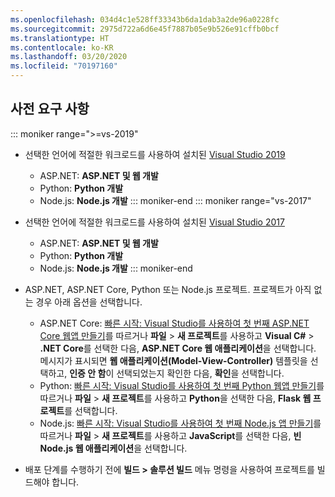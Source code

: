 ```yaml
---
ms.openlocfilehash: 034d4c1e528ff33343b6da1dab3a2de96a0228fc
ms.sourcegitcommit: 2975d722a6d6e45f7887b05e9b526e91cffb0bcf
ms.translationtype: HT
ms.contentlocale: ko-KR
ms.lasthandoff: 03/20/2020
ms.locfileid: "70197160"
---
```

## <a name="prerequisites"></a>사전 요구 사항

::: moniker range=">=vs-2019"

* 선택한 언어에 적절한 워크로드를 사용하여 설치된 [Visual Studio 2019](https://visualstudio.microsoft.com/downloads)
  * ASP.NET: **ASP.NET 및 웹 개발**
  * Python: **Python 개발**
  * Node.js: **Node.js 개발**
::: moniker-end
::: moniker range="vs-2017"
* 선택한 언어에 적절한 워크로드를 사용하여 설치된 [Visual Studio 2017](https://visualstudio.microsoft.com/vs/older-downloads/?utm_medium=microsoft&utm_source=docs.microsoft.com&utm_campaign=vs+2017+download)
  * ASP.NET: **ASP.NET 및 웹 개발**
  * Python: **Python 개발**
  * Node.js: **Node.js 개발**
::: moniker-end

* ASP.NET, ASP.NET Core, Python 또는 Node.js 프로젝트. 프로젝트가 아직 없는 경우 아래 옵션을 선택합니다.
  * ASP.NET Core: [빠른 시작: Visual Studio를 사용하여 첫 번째 ASP.NET Core 웹앱 만들기](../../ide/quickstart-aspnet-core.md)를 따르거나 **파일** > **새 프로젝트**를 사용하고 **Visual C#**  >  **.NET Core**를 선택한 다음, **ASP.NET Core 웹 애플리케이션**을 선택합니다. 메시지가 표시되면 **웹 애플리케이션(Model-View-Controller)** 템플릿을 선택하고, **인증 안 함**이 선택되었는지 확인한 다음, **확인**을 선택합니다.
  * Python: [빠른 시작: Visual Studio를 사용하여 첫 번째 Python 웹앱 만들기](../../ide/quickstart-python.md)를 따르거나 **파일** > **새 프로젝트**를 사용하고 **Python**을 선택한 다음, **Flask 웹 프로젝트**를 선택합니다.
  * Node.js: [빠른 시작: Visual Studio를 사용하여 첫 번째 Node.js 앱 만들기](../../ide/quickstart-nodejs.md)를 따르거나 **파일** > **새 프로젝트**를 사용하고 **JavaScript**를 선택한 다음, **빈 Node.js 웹 애플리케이션**을 선택합니다.

* 배포 단계를 수행하기 전에 **빌드 > 솔루션 빌드** 메뉴 명령을 사용하여 프로젝트를 빌드해야 합니다.